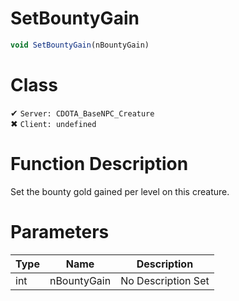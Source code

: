 # SetBountyGain
```js	
void SetBountyGain(nBountyGain)
```
# Class
✔ `Server: CDOTA_BaseNPC_Creature`  
✖ `Client: undefined`  

# Function Description
Set the bounty gold gained per level on this creature.
# Parameters
Type|Name|Description
--|--|--
int|nBountyGain|No Description Set
